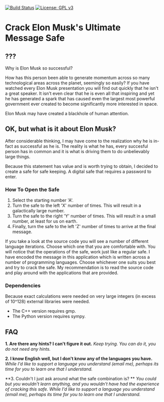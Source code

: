 [![Build Status](https://travis-ci.com/macornwell/MusksUltimateMessageSafe.svg?branch=master)](https://travis-ci.com/macornwell/MusksUltimateMessageSafe)
[![License: GPL v3](https://img.shields.io/badge/License-GPL%20v3-blue.svg)](https://www.gnu.org/licenses/gpl-3.0)



# Crack Elon Musk's Ultimate Message Safe

## ???
Why is Elon Musk so successful? 

How has this person been able to generate momentum across so many technological areas across the planet, seemingly so
easily? If you have watched every Elon Musk presentation you will find out quickly that he isn't a great speaker. It
isn't even clear that he is even all that inspiring and yet he has generated a spark that has caused even the largest
most powerful government ever created to become significantly more interested in space.

Elon Musk may have created a blackhole of human attention.

## OK, but what is it about Elon Musk?
After considerable thinking, I may have come to the realization why he is in-fact as successful as he is. The reality is
what he has, every succesful person has in common and it is what is driving them to do unbelievably large things.

Because this statement has value and is worth trying to obtain, I decided to create a safe for safe keeping. A digital
safe that requires a password to enter.

### How To Open the Safe
1. Select the starting number 'A'.
2. Turn the safe to the left 'X' number of times. This will result in a galactically large number.
3. Turn the safe to the right 'Y' number of times. This will result in a small number, at least for us on earth.
4. Finally, turn the safe to the left 'Z' number of times to arrive at the final message.

If you take a look at the source code you will see a number of different language iterations. Choose which one that you
are comfortable with. You will notice that the operations of the safe, work just like a regular safe.
I have encoded the message in this application which is written across a number of programming languages. Choose
whichever one suits you best and try to crack the safe. My recommendation is to read the source code and play around with the applications that
are provided. 

### Dependencies
Because exact calculations were needed on very large integers (in excess of 10^128) external libraries were needed.
- The C++ version requires gmp.
- The Python version requires sympy.

## FAQ
**1. Are there any hints? I can't figure it out.**
*Keep trying. You can do it, you do not need any hints.*

**2. I know English well, but I don't know any of the languages you have.**
*While I'd like to support a language you understand (email me), perhaps its time for you to learn one 
that I understand.*

**3. Couldn't I just ask around what the safe combination is? **
*You could but you wouldn't learn anything, and you wouldn't have had the experience of cracking this safe.*
*While I'd like to support a language you understand (email me), perhaps its time for you to learn one 
that I understand.*